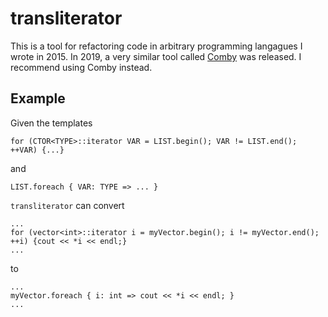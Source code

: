 # transliterator

This is a tool for refactoring code in arbitrary programming langagues I wrote in 2015. In 2019, a very similar tool called [Comby](https://comby.dev/) was released. I recommend using Comby instead.

## Example

Given the templates

    for (CTOR<TYPE>::iterator VAR = LIST.begin(); VAR != LIST.end(); ++VAR) {...}
    
and

    LIST.foreach { VAR: TYPE => ... }

`transliterator` can convert

    ...
    for (vector<int>::iterator i = myVector.begin(); i != myVector.end(); ++i) {cout << *i << endl;}
    ...

to

    ...
    myVector.foreach { i: int => cout << *i << endl; }
    ...
